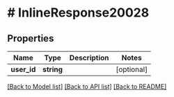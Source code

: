 # # InlineResponse20028

## Properties

Name | Type | Description | Notes
------------ | ------------- | ------------- | -------------
**user_id** | **string** |  | [optional]

[[Back to Model list]](../../README.md#models) [[Back to API list]](../../README.md#endpoints) [[Back to README]](../../README.md)
